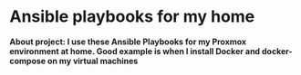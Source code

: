 # Ansible playbooks for my home
**About project: I use these Ansible Playbooks for my Proxmox environment at home. Good example is when I install Docker and docker-compose on my virtual machines**